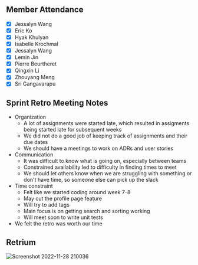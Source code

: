 ## Member Attendance

- [x]  Jessalyn Wang
- [x]  Eric Ko
- [x]  Hyak Khulyan
- [x]  Isabelle Krochmal
- [x]  Jessalyn Wang
- [x]  Lemin Jin
- [x]  Pierre Beurtheret
- [x]  Qingxin Li
- [x]  Zhouyang Meng
- [x] Sri Gangavarapu

## Sprint Retro Meeting Notes

- Organization
  - A lot of assignments were started late, which resulted in assigments being started late for subsequent weeks
  - We did not do a good job of keeping track of assignments and their due dates
  - We should have a meetings to work on ADRs and user stories
- Communication
  - It was difficult to know what is going on, especially between teams
  - Constrained availability led to difficulty in finding times to meet
  - We should let others know when we are struggling with something or don't have time, so someone else can pick up the slack
- Time constraint
  - Felt like we started coding around week 7-8
  - May cut the profile page feature
  - Will try to add tags
  - Main focus is on getting search and sorting working
  - Will meet soon to write unit tests
- We felt the retro was worth our time

## Retrium

![Screenshot 2022-11-28 210036](https://user-images.githubusercontent.com/97627312/204443033-54fc837a-3671-41f0-8732-66d723e4d022.png)
